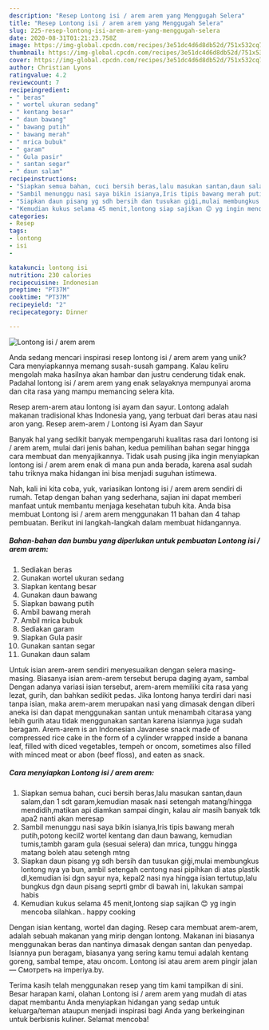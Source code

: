 ```yaml
---
description: "Resep Lontong isi / arem arem yang Menggugah Selera"
title: "Resep Lontong isi / arem arem yang Menggugah Selera"
slug: 225-resep-lontong-isi-arem-arem-yang-menggugah-selera
date: 2020-08-31T01:21:23.758Z
image: https://img-global.cpcdn.com/recipes/3e51dc4d6d8db52d/751x532cq70/lontong-isi-arem-arem-foto-resep-utama.jpg
thumbnail: https://img-global.cpcdn.com/recipes/3e51dc4d6d8db52d/751x532cq70/lontong-isi-arem-arem-foto-resep-utama.jpg
cover: https://img-global.cpcdn.com/recipes/3e51dc4d6d8db52d/751x532cq70/lontong-isi-arem-arem-foto-resep-utama.jpg
author: Christian Lyons
ratingvalue: 4.2
reviewcount: 7
recipeingredient:
- " beras"
- " wortel ukuran sedang"
- " kentang besar"
- " daun bawang"
- " bawang putih"
- " bawang merah"
- " mrica bubuk"
- " garam"
- " Gula pasir"
- " santan segar"
- " daun salam"
recipeinstructions:
- "Siapkan semua bahan, cuci bersih beras,lalu masukan santan,daun salam,dan 1 sdt garam,kemudian masak nasi setengah matang/hingga mendidih,matikan api diamkan sampai dingin, kalau air masih banyak tdk apa2 nanti akan meresap"
- "Sambil menunggu nasi saya bikin isianya,Iris tipis bawang merah putih,potong kecil2 wortel kentang dan daun bawang, kemudian tumis,tambh garam gula (sesuai selera) dan mrica, tunggu hingga matang boleh atau setengh mtng"
- "Siapkan daun pisang yg sdh bersih dan tusukan giģi,mulai membungkus lontong nya ya bun, ambil setengah centong nasi pipihkan di atas plastik dl,kemudian isi dgn sayur nya, kepal2 nasi nya hingga isian tertutup,lalu bungkus dgn daun pisang seprti gmbr di bawah ini, lakukan sampai habis"
- "Kemudian kukus selama 45 menit,lontong siap sajikan 😊 yg ingin mencoba silahkan.. happy cooking"
categories:
- Resep
tags:
- lontong
- isi
- 

katakunci: lontong isi  
nutrition: 230 calories
recipecuisine: Indonesian
preptime: "PT37M"
cooktime: "PT37M"
recipeyield: "2"
recipecategory: Dinner

---
```



![Lontong isi / arem arem](https://img-global.cpcdn.com/recipes/3e51dc4d6d8db52d/751x532cq70/lontong-isi-arem-arem-foto-resep-utama.jpg)

Anda sedang mencari inspirasi resep lontong isi / arem arem yang unik? Cara menyiapkannya memang susah-susah gampang. Kalau keliru mengolah maka hasilnya akan hambar dan justru cenderung tidak enak. Padahal lontong isi / arem arem yang enak selayaknya mempunyai aroma dan cita rasa yang mampu memancing selera kita.

Resep arem-arem atau lontong isi ayam dan sayur. Lontong adalah makanan tradisional khas Indonesia yang, yang terbuat dari beras atau nasi aron yang. Resep arem-arem / Lontong isi Ayam dan Sayur

Banyak hal yang sedikit banyak mempengaruhi kualitas rasa dari lontong isi / arem arem, mulai dari jenis bahan, kedua pemilihan bahan segar hingga cara membuat dan menyajikannya. Tidak usah pusing jika ingin menyiapkan lontong isi / arem arem enak di mana pun anda berada, karena asal sudah tahu triknya maka hidangan ini bisa menjadi suguhan istimewa.


Nah, kali ini kita coba, yuk, variasikan lontong isi / arem arem sendiri di rumah. Tetap dengan bahan yang sederhana, sajian ini dapat memberi manfaat untuk membantu menjaga kesehatan tubuh kita. Anda bisa membuat Lontong isi / arem arem menggunakan 11 bahan dan 4 tahap pembuatan. Berikut ini langkah-langkah dalam membuat hidangannya.

<!--inarticleads1-->

##### Bahan-bahan dan bumbu yang diperlukan untuk pembuatan Lontong isi / arem arem:

1. Sediakan  beras
1. Gunakan  wortel ukuran sedang
1. Siapkan  kentang besar
1. Gunakan  daun bawang
1. Siapkan  bawang putih
1. Ambil  bawang merah
1. Ambil  mrica bubuk
1. Sediakan  garam
1. Siapkan  Gula pasir
1. Gunakan  santan segar
1. Gunakan  daun salam


Untuk isian arem-arem sendiri menyesuaikan dengan selera masing-masing. Biasanya isian arem-arem tersebut berupa daging ayam, sambal Dengan adanya variasi isian tersebut, arem-arem memiliki cita rasa yang lezat, gurih, dan bahkan sedikit pedas. Jika lontong hanya terdiri dari nasi tanpa isian, maka arem-arem merupakan nasi yang dimasak dengan diberi aneka isi dan dapat menggunakan santan untuk menambah citarasa yang lebih gurih atau tidak menggunakan santan karena isiannya juga sudah beragam. Arem-arem is an Indonesian Javanese snack made of compressed rice cake in the form of a cylinder wrapped inside a banana leaf, filled with diced vegetables, tempeh or oncom, sometimes also filled with minced meat or abon (beef floss), and eaten as snack. 

<!--inarticleads2-->

##### Cara menyiapkan Lontong isi / arem arem:

1. Siapkan semua bahan, cuci bersih beras,lalu masukan santan,daun salam,dan 1 sdt garam,kemudian masak nasi setengah matang/hingga mendidih,matikan api diamkan sampai dingin, kalau air masih banyak tdk apa2 nanti akan meresap
1. Sambil menunggu nasi saya bikin isianya,Iris tipis bawang merah putih,potong kecil2 wortel kentang dan daun bawang, kemudian tumis,tambh garam gula (sesuai selera) dan mrica, tunggu hingga matang boleh atau setengh mtng
1. Siapkan daun pisang yg sdh bersih dan tusukan giģi,mulai membungkus lontong nya ya bun, ambil setengah centong nasi pipihkan di atas plastik dl,kemudian isi dgn sayur nya, kepal2 nasi nya hingga isian tertutup,lalu bungkus dgn daun pisang seprti gmbr di bawah ini, lakukan sampai habis
1. Kemudian kukus selama 45 menit,lontong siap sajikan 😊 yg ingin mencoba silahkan.. happy cooking


Dengan isian kentang, wortel dan daging. Resep cara membuat arem-arem, adalah sebuah makanan yang mirip dengan lontong. Makanan ini biasanya menggunakan beras dan nantinya dimasak dengan santan dan penyedap. Isiannya pun beragam, biasanya yang sering kamu temui adalah kentang goreng, sambal tempe, atau oncom. Lontong isi atau arem arem pingir jalan — Смотреть на imperiya.by. 

Terima kasih telah menggunakan resep yang tim kami tampilkan di sini. Besar harapan kami, olahan Lontong isi / arem arem yang mudah di atas dapat membantu Anda menyiapkan hidangan yang sedap untuk keluarga/teman ataupun menjadi inspirasi bagi Anda yang berkeinginan untuk berbisnis kuliner. Selamat mencoba!
